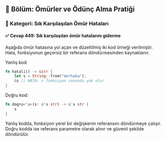 ## 📘 Bölüm: Ömürler ve Ödünç Alma Pratiği  
### 🔹 Kategori: Sık Karşılaşılan Ömür Hataları  
#### ✅ Cevap 449: Sık karşılaşılan ömür hatalarını giderme

Aşağıda ömür hatasına yol açan ve düzeltilmiş iki kod örneği verilmiştir. Hata, fonksiyonun geçersiz bir referans döndürmesinden kaynaklanır.

Yanlış kod:
```rust
fn hatali() -> &str {
    let s = String::from("merhaba");
    &s // HATA: s fonksiyon sonunda yok olur
}
```

Doğru kod:
```rust
fn dogru<'a>(s: &'a str) -> &'a str {
    s
}
```

Yanlış kodda, fonksiyon yerel bir değişkenin referansını döndürmeye çalışır. Doğru kodda ise referans parametre olarak alınır ve güvenli şekilde döndürülür.

